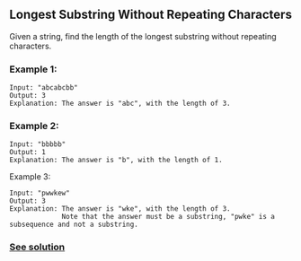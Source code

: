 ## Longest Substring Without Repeating Characters

Given a string, find the length of the longest substring without repeating characters.

### Example 1:

```
Input: "abcabcbb"
Output: 3 
Explanation: The answer is "abc", with the length of 3. 
```

### Example 2:

```
Input: "bbbbb"
Output: 1
Explanation: The answer is "b", with the length of 1.
```

Example 3:

```
Input: "pwwkew"
Output: 3
Explanation: The answer is "wke", with the length of 3. 
             Note that the answer must be a substring, "pwke" is a subsequence and not a substring.
```

### [See solution](./solution.py)
